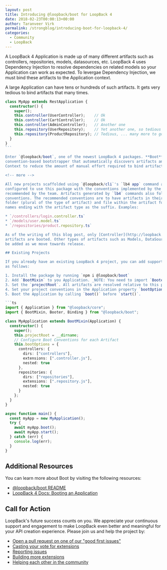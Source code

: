 ```yaml
---
layout: post
title: Introducing @loopback/boot for LoopBack 4
date: 2018-02-23T00:00:13+00:00
author: Taranveer Virk
permalink: /strongblog/introducing-boot-for-loopback-4/
categories:
  - Community
  - LoopBack
---
```


A LoopBack 4 Application is made up of many different artifacts such as controllers,
repositories, models, datasources, etc. LoopBack 4 uses Dependency Injection to
resolve dependencies on related models so your Application can work as expected.
To levergae Dependency Injection, we must bind these artifacts to the Application context.

A large Application can have tens or hundreds of such artifacts. It gets very tedious to
bind artifacts that many times.

````ts
class MyApp extends RestApplication {
  constructor() {
    super();
    this.controller(UserController);    // Ok
    this.controller(CartController);    // Ok
    this.controller(AdminController);   // Another one
    this.repository(UserRepository);    // Yet another one, so tedious
    this.repository(ProductRepository); // Tedious, ... many more to go
  }
}
```

Enter `@loopback/boot`, one of the newest LoopBack 4 packages. **Boot** is a
convention-based bootstrapper that automatically discovers artifacts and binds them to your Application's
Context to reduce the amount of manual effort required to bind artifacts for dependency injection at scale.

<!-- more -->

All new projects scaffolded using `@loopback/cli`'s `lb4 app` command are
configured to use this package with the conventions implemented by the CLI and
recommended by the team. Artifacts generated by `lb4` commands also follow these
conventions. The recommended conventions are to have artifacts in their own
folder (plural of the type of artifact) and file within the artifact folder should have
names ending with the artifact type as the suffix. Examples:

* `/controllers/login.controller.ts`
* `/models/user.model.ts`
* `/repositories/product.repository.ts`

As of the writing of this blog post, only [Controller](http://loopback.io/doc/en/lb4/Controllers.html) and [Repository](http://loopback.io/doc/en/lb4/Repositories.html) type
artifacts are booted. Other types of artifacts such as Models, DataSources, etc. will
be added as we move towards release.

## Existing Projects

If you already have an existing LoopBack 4 project, you can add support for `@loopback/boot`
as follows:

1. Install the package by running `npm i @loopback/boot`
2. Add `BootMixin` to you Application. _NOTE: You need to import `Booter` and `Binding` types_
3. Set the `projectRoot`. All artifacts are resolved relative to this path
4. Set your project conventions in the Application property `bootOptions`
5. Boot the Application by calling `boot()` before `start()`.

```ts
import { Application } from "@loopback/core";
import { BootMixin, Booter, Binding } from "@loopback/boot";

class MyApplication extends BootMixin(Application) {
  constructor() {
    super();
    this.projectRoot = __dirname;
    // Configure Boot Conventions for each Artifact
    this.bootOptions = {
      controllers: {
        dirs: ["controllers"],
        extensions: [".controller.js"],
        nested: true
      },
      repositories: {
        dirs: ["repositories"],
        extensions: [".repository.js"],
        nested: true
      }
    };
  }
}

async function main() {
  const myApp = new MyApplication();
  try {
    await myApp.boot();
    await myApp.start();
  } catch (err) {
    console.log(err);
  }
}
````

## Additional Resources

You can learn more about Boot by visiting the following resources:

* [@loopback/boot README](https://github.com/strongloop/loopback-next/blob/master/packages/boot/README.md)
* [LoopBack 4 Docs: Booting an Application](http://loopback.io/doc/en/lb4/Booting-an-Application.html)

## Call for Action

LoopBack's future success counts on you. We appreciate your continuous support and engagement to make LoopBack even better and meaningful for your API creation experience. Please join us and help the project by:

* [Open a pull request on one of our "good first issues"](https://github.com/strongloop/loopback-next/labels/good%20first%20issue)
* [Casting your vote for extensions](https://github.com/strongloop/loopback-next/issues/512)
* [Reporting issues](https://github.com/strongloop/loopback-next/issues)
* [Building more extensions](https://github.com/strongloop/loopback-next/issues/647)
* [Helping each other in the community](https://groups.google.com/forum/#!forum/loopbackjs)
